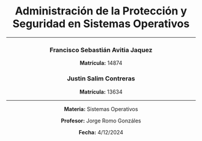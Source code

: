 <div align="center">

# **Administración de la Protección y Seguridad en Sistemas Operativos**

---

### Francisco Sebastián Avitia Jaquez
**Matrícula:** 14874

### Justin Salim Contreras
**Matrícula:** 13634

---

**Materia:** Sistemas Operativos

**Profesor:** Jorge Romo Gonzáles

**Fecha:** 4/12/2024

</div>

